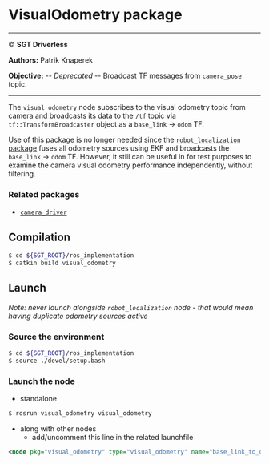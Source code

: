 # **VisualOdometry package**

___

© **SGT Driverless**

**Authors:** Patrik Knaperek

**Objective:** -- *Deprecated* -- Broadcast TF messages from `camera_pose` topic.
___


The `visual_odometry` node subscribes to the visual odometry topic from camera and broadcasts its data to the `/tf` topic via `tf::TransformBroadcaster` object as a `base_link` → `odom` TF.

Use of this package is no longer needed since the [`robot_localization` package](../robot_localization/README.md) fuses all odometry sources using EKF and broadcasts the `base_link` → `odom` TF. However, it still can be useful in for test purposes to examine the camera visual odometry performance independently, without filtering.

### Related packages
* [`camera_driver`](../camera_driver/README.md)


## Compilation
```sh
$ cd ${SGT_ROOT}/ros_implementation
$ catkin build visual_odometry
```

## Launch
*Note: never launch alongside `robot_localization` node - that would mean having duplicate odometry sources active*
### Source the environment
```sh
$ cd ${SGT_ROOT}/ros_implementation
$ source ./devel/setup.bash
```
### Launch the node
* standalone
```sh
$ rosrun visual_odometry visual_odometry
```
* along with other nodes
  * add/uncomment this line in the related launchfile
```xml
<node pkg="visual_odometry" type="visual_odometry" name="base_link_to_odom" output="screen"/>
```
